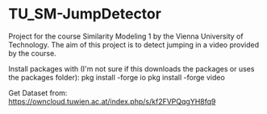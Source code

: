 # TU_SM-JumpDetector
Project for the course Similarity Modeling 1 by the Vienna University of Technology. The aim of this project is to detect jumping in a video provided by the course.


Install packages with (I'm not sure if this downloads the packages or uses the packages folder):
	pkg install -forge io
  pkg install -forge video

Get Dataset from:
	https://owncloud.tuwien.ac.at/index.php/s/kf2FVPQqgYH8fq9
